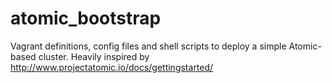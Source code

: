 # atomic_bootstrap
Vagrant definitions, config files and shell scripts to deploy a simple Atomic-based cluster. Heavily inspired by http://www.projectatomic.io/docs/gettingstarted/
